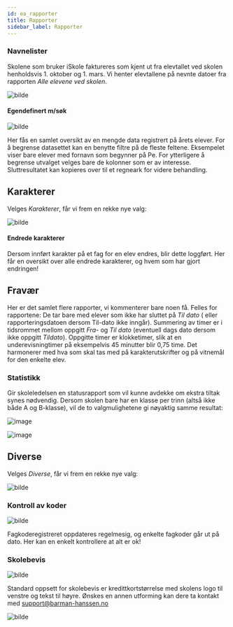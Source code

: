 ```yaml
---
id: ea_rapporter
title: Rapporter
sidebar_label: Rapporter
---
```


### Navnelister
Skolene som bruker iSkole faktureres som kjent ut fra elevtallet ved skolen henholdsvis 1. oktober og 1. mars. Vi henter elevtallene på nevnte datoer fra rapporten _Alle elevene ved skolen_. 

![bilde](https://user-images.githubusercontent.com/80097133/201039302-2b9e89ee-89ca-47d9-aabc-03f996f4996e.png)

#### Egendefinert m/søk

![bilde](https://user-images.githubusercontent.com/80097133/201040803-ac81fb7d-037e-4df8-8052-f501c86a228a.png)

Her fås en samlet oversikt av en mengde data registrert på årets elever. For å begrense datasettet kan en benytte filtre på de fleste feltene. Eksempelet viser bare elever med fornavn som begynner på Pe. For ytterligere å begrense utvalget velges bare de kolonner som er av interesse. Sluttresultatet kan kopieres over til et regneark for videre behandling. 

## Karakterer
Velges _Karakterer_, får vi frem en rekke nye valg:

![bilde](https://user-images.githubusercontent.com/80097133/201053477-01d46b2b-aa25-4e81-acab-877d2b472bc5.png)

#### Endrede karakterer
Dersom innført karakter på et fag for en elev endres, blir dette loggført. Her får en oversikt over alle endrede karakterer, og hvem som har gjort endringen!

## Fravær
Her er det samlet flere rapporter, vi kommenterer bare noen få. Felles for rapportene:
De tar bare med elever som ikke har sluttet på _Til dato_ ( eller rapporteringsdatoen dersom Til-dato ikke inngår). Summering av timer er i tidsrommet mellom oppgitt _Fra-_ og _Til dato_ (eventuell dags dato dersom ikke oppgitt _Tildato_). Oppgitte timer er klokketimer, slik at en underevisningtimer på eksempelvis 45 minutter blir 0,75 time. Det harmonerer med hva som skal tas med på karakterutskrifter og på vitnemål for den enkelte elev.

### Statistikk
Gir skoleledelsen en statusrapport som vil kunne avdekke om ekstra tiltak synes nødvendig. Dersom skolen bare har en klasse per trinn (altså ikke både A og B-klasse),
vil de to valgmulighetene gi nøyaktig samme resultat:

![image](https://user-images.githubusercontent.com/80097133/207852321-fa8f6f43-b5a0-4852-974c-bd6d3eb586e5.png)


![image](https://user-images.githubusercontent.com/80097133/207847160-004e0f4a-f89f-460c-921c-73eed90ed644.png)

## Diverse
Velges _Diverse_, får vi frem en rekke nye valg:

![bilde](https://user-images.githubusercontent.com/80097133/201052673-0eb98e51-135c-4fe9-ae14-b62a264dcb4e.png)


### Kontroll av koder

![bilde](https://user-images.githubusercontent.com/80097133/201046379-ea5053f7-ab3b-488b-8873-2071eef95c43.png)

Fagkoderegistreret oppdateres regelmesig, og enkelte fagkoder går ut på dato. Her kan en enkelt kontrollere at alt er ok!

### Skolebevis

![bilde](https://user-images.githubusercontent.com/80097133/201044839-c5128529-1518-4766-b524-39912a203ea3.png)

Standard oppsett for skolebevis er kredittkortstørrelse med skolens logo til venstre og tekst til høyre. Ønskes en annen utforming kan dere ta kontakt med support@barman-hanssen.no

![bilde](https://user-images.githubusercontent.com/80097133/201045471-304e3fdb-5355-4c3b-86b7-30643883e5c4.png)

